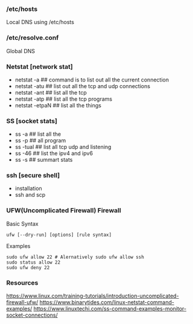 
### /etc/hosts
Local DNS using /etc/hosts

### /etc/resolve.conf
Global DNS

### Netstat [network stat]

  - netstat -a ## command is to list out all the current connection
  - netstat -atu ## list out all the tcp and udp connections
  - netstat -ant ## list all the tcp 
  - netstat -atp ## list all the tcp programs
  - netstat -etpaN ## list all the things

### SS [socket stats]

  - ss -a ## list all the 
  - ss -p ## all program
  - ss -tual ## list all tcp udp and listening
  - ss -46 ## list the ipv4 and ipv6
  - ss -s ## summart stats

### ssh [secure shell]

- installation
- ssh and scp


### UFW(Uncomplicated Firewall) Firewall
Basic Syntax
```shell
ufw [--dry-run] [options] [rule syntax]
```

Examples
```shell
sudo ufw allow 22 # Alernatively sudo ufw allow ssh
sudo status allow 22
sudo ufw deny 22

```

### Resources
  https://www.linux.com/training-tutorials/introduction-uncomplicated-firewall-ufw/
  https://www.binarytides.com/linux-netstat-command-examples/
  https://www.linuxtechi.com/ss-command-examples-monitor-socket-connections/